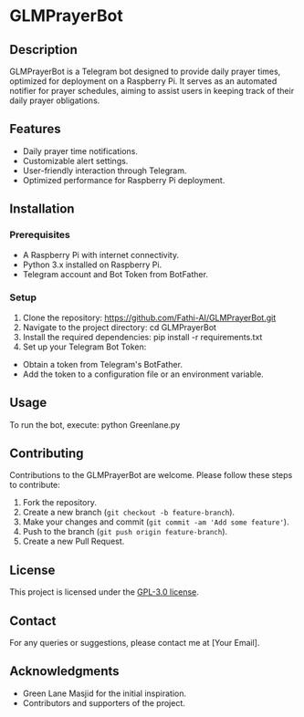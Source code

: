 # GLMPrayerBot

## Description
GLMPrayerBot is a Telegram bot designed to provide daily prayer times, optimized for deployment on a Raspberry Pi. It serves as an automated notifier for prayer schedules, aiming to assist users in keeping track of their daily prayer obligations.

## Features
- Daily prayer time notifications.
- Customizable alert settings.
- User-friendly interaction through Telegram.
- Optimized performance for Raspberry Pi deployment.

## Installation

### Prerequisites
- A Raspberry Pi with internet connectivity.
- Python 3.x installed on Raspberry Pi.
- Telegram account and Bot Token from BotFather.

### Setup
1. Clone the repository: https://github.com/Fathi-AI/GLMPrayerBot.git
2. Navigate to the project directory: cd GLMPrayerBot
3. Install the required dependencies: pip install -r requirements.txt
4. Set up your Telegram Bot Token:
- Obtain a token from Telegram's BotFather.
- Add the token to a configuration file or an environment variable.

## Usage
To run the bot, execute: python Greenlane.py


## Contributing
Contributions to the GLMPrayerBot are welcome. Please follow these steps to contribute:
1. Fork the repository.
2. Create a new branch (`git checkout -b feature-branch`).
3. Make your changes and commit (`git commit -am 'Add some feature'`).
4. Push to the branch (`git push origin feature-branch`).
5. Create a new Pull Request.

## License
This project is licensed under the [GPL-3.0 license](https://www.gnu.org/licenses/gpl-3.0.en.html).

## Contact
For any queries or suggestions, please contact me at [Your Email].

## Acknowledgments
- Green Lane Masjid for the initial inspiration.
- Contributors and supporters of the project.





